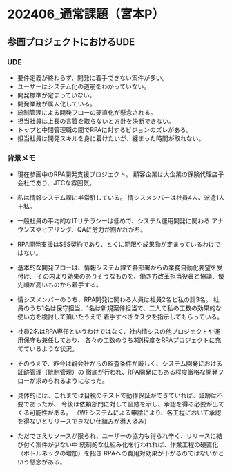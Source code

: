 # 202406_通常課題（宮本P）

## 参画プロジェクトにおけるUDE

### UDE

- 要件定義が終わらず、開発に着手できない案件が多い。
- ユーザーはシステム化の道筋をわかっていない。
- 開発標準が定まっていない。
- 開発業務が属人化している。
- 統制管理による開発フローの硬直化が懸念される。
- 担当社員は上長の言質を取らないと方針を決断できない。
- トップと中間管理職の間でRPAに対するビジョンのズレがある。
- 担当社員は開発スキルを身に着けたいが、纏まった時間が取れない。

### 背景メモ

- 現在参画中のRPA開発支援プロジェクト。
  顧客企業は大企業の保険代理店子会社であり、JTCな雰囲気。

- 私は情報システム課に半常駐している。
  情シスメンバーは社員4人、派遣1人＋私。

- 一般社員の平均的なITリテラシーは低めで、システム運用開発に関わる
  アナウンスやヒアリング、QAに労力が割かれがち。

- RPA開発支援はSES契約であり、とくに期限や成果物が定まっているわけではない。

- 基本的な開発フローは、情報システム課で各部署からの業務自動化要望を受付け、
  その内より効果のありそうなものを、働き方改革担当役員と協議、優先順が高いものから着手する。

- 情シスメンバーのうち、RPA開発に関わる人員は社員2名と私の計3名。
  社員のうち1名は保守担当、1名は新規案件担当で、二人で私の工数の効果的な使い方を検討して頂いたうえで
  着手すべきタスクを指示してもらっている。

- 社員2名はRPA専任というわけではなく、社内情シスの他プロジェクトや運用保守も兼任しており、
  各々の工数のうち3割程度をRPAプロジェクトに充てているような状況。

- そのうえで、昨今は親会社からの監査条件が厳しく、システム開発における証跡管理（統制管理）の
  徹底が行われ、RPA開発にもある程度厳格な開発フローが求められるようになった。

- 具体的には、これまでは目視のテストで動作保証ができていれば、証跡は不要であったが、
  今後は依頼部門に対して証跡を示し、承認を得る必要が出てくる可能性がある。
  （WFシステムによる申請により、各工程において承認を得ないとリリースできない仕組みが導入済み）

- ただでさえリソースが限られ、ユーザーの協力も得られ辛く、リリースに結び付く案件が少ない中
  統制的な仕組み化を行われれば、作業工程の硬直化（ボトルネックの増加）を招き
  RPAへの費用対効果が下がるのではないかという懸念がある。
